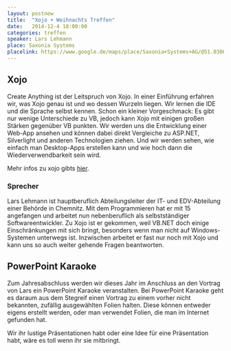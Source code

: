```yaml
---
layout: postnew
title:  "Xojo + Weihnachts Treffen"
date:   2014-12-4 18:00:00
categories: treffen
speaker: Lars Lehmann
place: Saxonia Systems
placelink: https://www.google.de/maps/place/Saxonia+Systems+AG/@51.030626,13.730163,17z
---
```

## Xojo

Create Anything ist der Leitspruch von Xojo. In einer Einführung erfahren wir, was Xojo genau ist und wo dessen Wurzeln liegen. Wir lernen die IDE und die Sprache selbst kennen. Schon ein kleiner Vorgeschmack: Es gibt nur wenige Unterschiede zu VB, jedoch kann Xojo mit einigen großen Stärken gegenüber VB punkten.
Wir werden uns die Entwicklung einer Web-App ansehen und können dabei direkt Vergleiche zu ASP.NET, Silverlight und anderen Technologien ziehen. Und wir werden sehen, wie einfach man Desktop-Apps erstellen kann und wie hoch dann die Wiederverwendbarkeit sein wird.

Mehr infos zu xojo gibts [hier](https://xojo.com/).


### Sprecher
Lars Lehmann ist hauptberuflich Abteilungsleiter der IT- und EDV-Abteilung einer Behörde in Chemnitz. Mit dem Programmieren hat er mit 15 angefangen und arbeitet nun nebenberuflich als selbstständiger Softwareentwickler.
Zu Xojo ist er gekommen, weil VB.NET doch einige Einschränkungen mit sich bringt, besonders wenn man nicht auf Windows-Systemen unterwegs ist. Inzwischen arbeitet er fast nur noch mit Xojo und kann uns so auch weiter gehende Fragen beantworten.

## PowerPoint Karaoke

Zum Jahresabschluss werden wir dieses Jahr im Anschluss an den Vortrag von Lars ein PowerPoint Karaoke veranstalten. 
Bei PowerPoint Karaoke geht es daraum aus dem Stegreif einen Vortrag zu einem vorher nicht bekannten, zufällig ausgewählten 
Folien halten. Diese können entweder eigens erstellt werden, oder man verwendet Folien, die man im Internet gefunden hat. 

Wir ihr lustige Präsentationen habt oder eine Idee für eine Präsentation habt, wäre es toll wenn ihr sie mitbringt.
